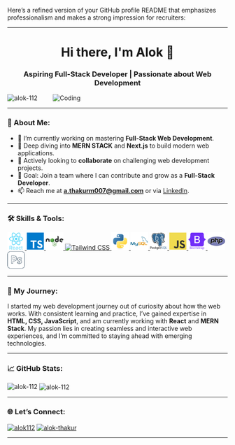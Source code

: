 Here’s a refined version of your GitHub profile README that emphasizes professionalism and makes a strong impression for recruiters:

---

<h1 align="center">Hi there, I'm Alok 👋</h1>
<h3 align="center">Aspiring Full-Stack Developer | Passionate about Web Development</h3>

<img align="right" alt="Coding" width="400" src="https://cdn.dribbble.com/users/926537/screenshots/4502924/media/79e26abb3fb85b42f2722cf22da095dc.gif">

<p align="left"> <img src="https://komarev.com/ghpvc/?username=alok-112&label=Profile%20views&color=0e75b6&style=flat" alt="alok-112" /> </p>

---

### 🚀 About Me:
- 🔭 I’m currently working on mastering **Full-Stack Web Development**.  
- 🌱 Deep diving into **MERN STACK** and **Next.js** to build modern web applications.  
- 🤝 Actively looking to **collaborate** on challenging web development projects.  
- 🎯 Goal: Join a team where I can contribute and grow as a **Full-Stack Developer**.  
- 📫 Reach me at **a.thakurm007@gmail.com** or via [LinkedIn](https://linkedin.com/in/alok-thakur).  

---

### 🛠️ Skills & Tools:
<p align="left"> 
<a href="https://reactjs.org/" target="_blank" rel="noreferrer"> <img src="https://raw.githubusercontent.com/devicons/devicon/master/icons/react/react-original-wordmark.svg" alt="React" width="40" height="40"/> </a>
<a href="https://www.typescriptlang.org/" target="_blank" rel="noreferrer"> <img src="https://raw.githubusercontent.com/devicons/devicon/master/icons/typescript/typescript-original.svg" alt="TypeScript" width="40" height="40"/> </a>
<a href="https://nodejs.org" target="_blank" rel="noreferrer"> <img src="https://raw.githubusercontent.com/devicons/devicon/master/icons/nodejs/nodejs-original-wordmark.svg" alt="Node.js" width="40" height="40"/> </a>
<a href="https://tailwindcss.com/" target="_blank" rel="noreferrer"> <img src="https://www.vectorlogo.zone/logos/tailwindcss/tailwindcss-icon.svg" alt="Tailwind CSS" width="40" height="40"/> </a>
<a href="https://www.python.org" target="_blank" rel="noreferrer"> <img src="https://raw.githubusercontent.com/devicons/devicon/master/icons/python/python-original.svg" alt="Python" width="40" height="40"/> </a>
<a href="https://www.mysql.com/" target="_blank" rel="noreferrer"> <img src="https://raw.githubusercontent.com/devicons/devicon/master/icons/mysql/mysql-original-wordmark.svg" alt="MySQL" width="40" height="40"/> </a>
<a href="https://www.postgresql.org" target="_blank" rel="noreferrer"> <img src="https://raw.githubusercontent.com/devicons/devicon/master/icons/postgresql/postgresql-original-wordmark.svg" alt="PostgreSQL" width="40" height="40"/> </a>
<a href="https://developer.mozilla.org/en-US/docs/Web/JavaScript" target="_blank" rel="noreferrer"> <img src="https://raw.githubusercontent.com/devicons/devicon/master/icons/javascript/javascript-original.svg" alt="JavaScript" width="40" height="40"/> </a>
<a href="https://getbootstrap.com" target="_blank" rel="noreferrer"> <img src="https://raw.githubusercontent.com/devicons/devicon/master/icons/bootstrap/bootstrap-plain-wordmark.svg" alt="Bootstrap" width="40" height="40"/> </a>
<a href="https://www.php.net" target="_blank" rel="noreferrer"> <img src="https://raw.githubusercontent.com/devicons/devicon/master/icons/php/php-original.svg" alt="PHP" width="40" height="40"/> </a>
<a href="https://www.photoshop.com/en" target="_blank" rel="noreferrer"> <img src="https://raw.githubusercontent.com/devicons/devicon/master/icons/photoshop/photoshop-line.svg" alt="Photoshop" width="40" height="40"/> </a>
</p>

---

### 🌟 My Journey:
I started my web development journey out of curiosity about how the web works. With consistent learning and practice, I’ve gained expertise in **HTML, CSS, JavaScript**, and am currently working with **React** and **MERN Stack**. My passion lies in creating seamless and interactive web experiences, and I’m committed to staying ahead with emerging technologies.

---

### 📈 GitHub Stats:
<p><img align="left" src="https://github-readme-stats.vercel.app/api/top-langs?username=alok-112&show_icons=true&locale=en&layout=compact" alt="alok-112" /></p>
<p>&nbsp;<img align="center" src="https://github-readme-stats.vercel.app/api?username=alok-112&show_icons=true&locale=en" alt="alok-112" /></p>

---

### 🌐 Let’s Connect:
<p align="left">
<a href="https://dev.to/alok112" target="blank"><img align="center" src="https://raw.githubusercontent.com/rahuldkjain/github-profile-readme-generator/master/src/images/icons/Social/devto.svg" alt="alok112" height="30" width="40" /></a>
<a href="https://linkedin.com/in/alok-thakur" target="blank"><img align="center" src="https://raw.githubusercontent.com/rahuldkjain/github-profile-readme-generator/master/src/images/icons/Social/linked-in-alt.svg" alt="alok-thakur" height="30" width="40" /></a>
</p>

---
